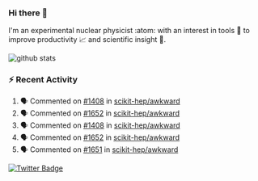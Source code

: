 ### Hi there 👋 

I'm an experimental nuclear physicist :atom: with an interest in tools :wrench: to improve productivity :chart_with_upwards_trend: and scientific insight :telescope:.

![github stats](https://github-readme-stats.vercel.app/api?username=agoose77&show_icons=true&hide_rank=true&hide_title=true&bg_color=30,e76445,904e95&text_color=efe3ec&icon_color=efe3ec)
<!--
**agoose77/agoose77** is a ✨ _special_ ✨ repository because its `README.md` (this file) appears on your GitHub profile.

Here are some ideas to get you started:

- 🔭 I’m currently working on ...
- 🌱 I’m currently learning ...
- 👯 I’m looking to collaborate on ...
- 🤔 I’m looking for help with ...
- 💬 Ask me about ...
- 📫 How to reach me: ...
- 😄 Pronouns: ...
- ⚡ Fun fact: ...
-->

### :zap: Recent Activity
<!--START_SECTION:activity-->
1. 🗣 Commented on [#1408](https://github.com/scikit-hep/awkward/issues/1408) in [scikit-hep/awkward](https://github.com/scikit-hep/awkward)
2. 🗣 Commented on [#1652](https://github.com/scikit-hep/awkward/issues/1652) in [scikit-hep/awkward](https://github.com/scikit-hep/awkward)
3. 🗣 Commented on [#1408](https://github.com/scikit-hep/awkward/issues/1408) in [scikit-hep/awkward](https://github.com/scikit-hep/awkward)
4. 🗣 Commented on [#1652](https://github.com/scikit-hep/awkward/issues/1652) in [scikit-hep/awkward](https://github.com/scikit-hep/awkward)
5. 🗣 Commented on [#1651](https://github.com/scikit-hep/awkward/issues/1651) in [scikit-hep/awkward](https://github.com/scikit-hep/awkward)
<!--END_SECTION:activity-->


[![Twitter Badge](https://img.shields.io/twitter/follow/agoose77?style=flat-square&logo=Twitter&logoColor=white&color=cornflowerblue)](https://twitter.com/agoose77)

